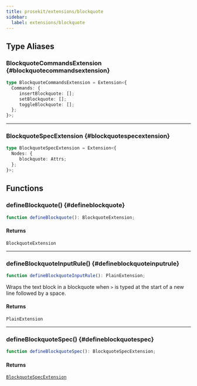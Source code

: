 ```yaml
---
title: prosekit/extensions/blockquote
sidebar:
  label: extensions/blockquote
---
```


<!-- DEBUG memberWithGroups 1 -->

<!-- DEBUG memberWithGroups 4 -->

<!-- DEBUG memberWithGroups 7 -->

<!-- DEBUG memberWithGroups 8 -->

<!-- DEBUG memberWithGroups 9 -->

## Type Aliases

### BlockquoteCommandsExtension {#blockquotecommandsextension}

```ts
type BlockquoteCommandsExtension = Extension<{
  Commands: {
     insertBlockquote: [];
     setBlockquote: [];
     toggleBlockquote: [];
  };
}>;
```

<!-- DEBUG inheritance start -->

***

### BlockquoteSpecExtension {#blockquotespecextension}

```ts
type BlockquoteSpecExtension = Extension<{
  Nodes: {
     blockquote: Attrs;
  };
}>;
```

<!-- DEBUG inheritance start -->

## Functions

### defineBlockquote() {#defineblockquote}

```ts
function defineBlockquote(): BlockquoteExtension;
```

#### Returns

`BlockquoteExtension`

<!-- DEBUG inheritance start -->

***

### defineBlockquoteInputRule() {#defineblockquoteinputrule}

```ts
function defineBlockquoteInputRule(): PlainExtension;
```

Wraps the text block in a blockquote when `>` is typed at the start of a new
line followed by a space.

#### Returns

`PlainExtension`

<!-- DEBUG inheritance start -->

***

### defineBlockquoteSpec() {#defineblockquotespec}

```ts
function defineBlockquoteSpec(): BlockquoteSpecExtension;
```

#### Returns

[`BlockquoteSpecExtension`](#blockquotespecextension)

<!-- DEBUG inheritance start -->

<!-- DEBUG memberWithGroups 10 -->
